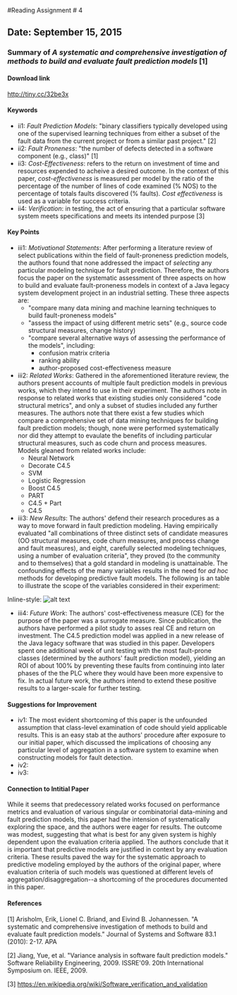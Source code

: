 #Reading Assignment # 4

## Date: September 15, 2015

### Summary of _A systematic and comprehensive investigation of methods to build and evaluate fault prediction models_ [1]

#### Download link
http://tiny.cc/32be3x

#### Keywords
* ii1: _Fault Prediction Models_: "binary classifiers typically developed using one of the supervised learning techniques from either a subset of the fault data from the current project or from a similar past project." [2]
* ii2: _Fault Proneness_: "the number of defects detected in a software component (e.g., class)" [1]
* ii3: _Cost-Effectiveness_: refers to the return on investment of time and resources expended to acheive a desired outcome.  In the context of this paper, _cost-effectiveness_ is measured per model by the ratio of the percentage of the number of lines of code examined (% NOS) to the percentage of totals faults discovered (% faults).  _Cost effectiveness_ is used as a variable for success criteria.
* ii4: _Verification_: in testing, the act of ensuring that a particular software system meets specifications and meets its intended purpose [3]

#### Key Points
* iii1: _Motivational Statements_: After performing a literature review of select publications within the field of fault-proneness prediction models, the authors found that none addressed the impact of _selecting_ any particular modeling technique for fault prediction.  Therefore, the authors focus the paper on the systematic assessment of three aspects on how to build and evaluate fault-proneness models in context of a Java legacy system development project in an industrial setting.  These three aspects are:
  * "compare many data mining and machine learning techniques to build fault-proneness models"
  * "assess the impact of using different metric sets" (e.g., source code structural measures, change history)
  * "compare several alternative ways of assessing the performance of the models", including:
    * confusion matrix criteria
    * ranking ability
    * author-proposed cost-effectiveness measure
* iii2: _Related Works_: Gathered in the aforementioned literature review, the authors present accounts of multiple fault prediction models in previous works, which they intend to use in their experiment. The authors note in response to related works that existing studies only considered "code structural metrics", and only a subset of studies included any further measures. The authors note that there exist a few studies which compare a comprehensive set of data mining techniques for building fault prediction models; though, none were performed systematically nor did they attempt to evaulate the benefits of including particular structural measures, such as code churn and process measures. Models gleaned from related works include:
  *  Neural Network
  *  Decorate C4.5
  *  SVM
  *  Logistic Regression
  *  Boost C4.5
  *  PART
  *  C4.5 + Part
  *  C4.5
* iii3: _New Results_: The authors' defend their research procedures as a way to move forward in fault prediction modeling.  Having empirically evaluated "all combinations of three distinct sets of candidate measures (OO structural measures, code churn measures, and process change and fault measures), and eight, carefully selected modeling techniques, using a number of evaluation criteria", they proved (to the community and to themselves) that a gold standard in modeling is unattainable.  The confounding effects of the many variables results in the need for _ad hoc_ methods for developing predictive fault models. The following is an table to illustrate the scope of the variables considered in their experiment:

Inline-style: 
![alt text](https://github.com/akondrahman/59115ASE/edit/master/hw/read/4/table_1.png "Table 1: Summary of the Explanatory Variables")

* iii4: _Future Work_:  The authors' cost-effectiveness measure (CE) for the purpose of the paper was a surrogate measure.  Since publication, the authors have performed a pilot study to asses real CE and return on investment. The C4.5 prediction model was applied in a new release of the Java legacy software that was studied in this paper. Developers spent one additional week of unit testing with the most fault-prone classes (determined by the authors' fault prediction model), yielding an ROI of about 100% by preventing these faults from continuing into later phases of the the PLC where they would have been more expensive to fix.  In actual future work, the authors intend to extend these positive results to a larger-scale for further testing.

#### Suggestions for Improvement
* iv1: The most evident shortcoming of this paper is the unfounded assumption that class-level examination of code should yield applicable results. This is an easy stab at the authors' procedure after exposure to our initial paper, which discussed the implications of choosing any particular level of aggregation in a software system to examine when constructing models for fault detection.
* iv2: 
* iv3:

#### Connection to Intitial Paper
While it seems that predecessory related works focused on performance metrics and evaluation of various singular or combinatorial data-mining and fault prediction models, this paper had the intension of systematically exploring the space, and the authors were eager for results.  The outcome was modest, suggesting that what is best for any given system is highly dependent upon the evaluation criteria applied.  The authors conclude that it is important that predictive models are justified in context by any evaluation criteria. These results paved the way for the systematic approach to predictive modeling employed by the authors of the original paper, where evaluation criteria of such models was questioned at different levels of aggregation/disaggregation--a shortcoming of the procedures documented in this paper.

#### References
[1] Arisholm, Erik, Lionel C. Briand, and Eivind B. Johannessen. "A systematic and comprehensive investigation of methods to build and evaluate fault prediction models." Journal of Systems and Software 83.1 (2010): 2-17.
APA	

[2] Jiang, Yue, et al. "Variance analysis in software fault prediction models." Software Reliability Engineering, 2009. ISSRE'09. 20th International Symposium on. IEEE, 2009.

[3] https://en.wikipedia.org/wiki/Software_verification_and_validation
